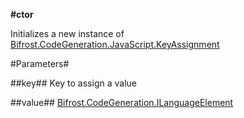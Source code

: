**#ctor**

Initializes a new instance of [Bifrost.CodeGeneration.JavaScript.KeyAssignment](Bifrost.CodeGeneration.JavaScript.KeyAssignment)

#Parameters#


##key##
Key to assign a value

##value##
[Bifrost.CodeGeneration.ILanguageElement](Bifrost.CodeGeneration.ILanguageElement)
